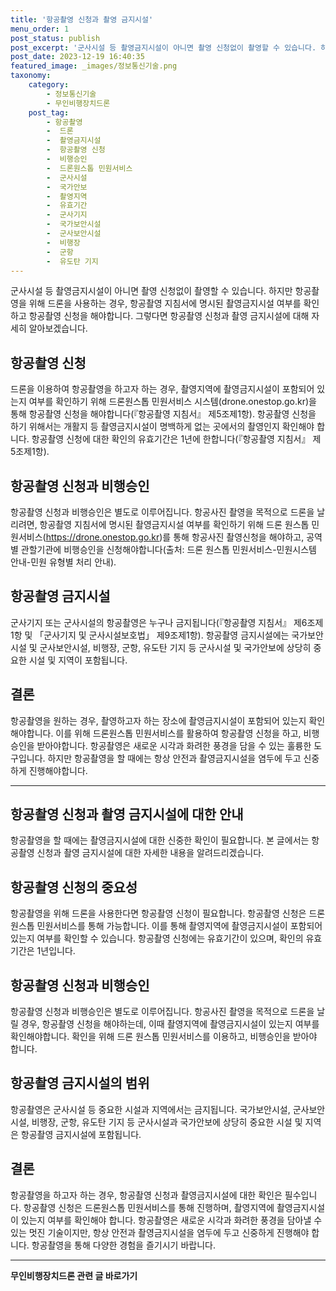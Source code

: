 ```yaml
---
title: '항공촬영 신청과 촬영 금지시설'
menu_order: 1
post_status: publish
post_excerpt: '군사시설 등 촬영금지시설이 아니면 촬영 신청없이 촬영할 수 있습니다. 하지만 항공촬영을 위해 드론을 사용하는 경우, 항공촬영 지침서에 명시된 촬영금지시설 여부를 확인하고 항공촬영 신청을 해야합니다. 그렇다면 항공촬영 신청과 촬영 금지시설에 대해 자세히 알아보겠습니다.'
post_date: 2023-12-19 16:40:35
featured_image: _images/정보통신기술.png
taxonomy:
    category:
        - 정보통신기술
        - 무인비행장치드론
    post_tag:
        - 항공촬영
        -  드론
        -  촬영금지시설
        -  항공촬영 신청
        -  비행승인
        -  드론원스톱 민원서비스
        -  군사시설
        -  국가안보
        -  촬영지역
        -  유효기간
        -  군사기지
        -  국가보안시설
        -  군사보안시설
        -  비행장
        -  군항
        -  유도탄 기지
---
```



군사시설 등 촬영금지시설이 아니면 촬영 신청없이 촬영할 수 있습니다. 하지만 항공촬영을 위해 드론을 사용하는 경우, 항공촬영 지침서에 명시된 촬영금지시설 여부를 확인하고 항공촬영 신청을 해야합니다. 그렇다면 항공촬영 신청과 촬영 금지시설에 대해 자세히 알아보겠습니다.

## 항공촬영 신청

드론을 이용하여 항공촬영을 하고자 하는 경우, 촬영지역에 촬영금지시설이 포함되어 있는지 여부를 확인하기 위해 드론원스톱 민원서비스 시스템(drone.onestop.go.kr)을 통해 항공촬영 신청을 해야합니다(『항공촬영 지침서』 제5조제1항). 항공촬영 신청을 하기 위해서는 개활지 등 촬영금지시설이 명백하게 없는 곳에서의 촬영인지 확인해야 합니다. 항공촬영 신청에 대한 확인의 유효기간은 1년에 한합니다(『항공촬영 지침서』 제5조제1항).

## 항공촬영 신청과 비행승인

항공촬영 신청과 비행승인은 별도로 이루어집니다. 항공사진 촬영을 목적으로 드론을 날리려면, 항공촬영 지침서에 명시된 촬영금지시설 여부를 확인하기 위해 드론 원스톱 민원서비스(https://drone.onestop.go.kr)를 통해 항공사진 촬영신청을 해야하고, 공역별 관할기관에 비행승인을 신청해야합니다(출처: 드론 원스톱 민원서비스-민원시스템 안내-민원 유형별 처리 안내).

## 항공촬영 금지시설

군사기지 또는 군사시설의 항공촬영은 누구나 금지됩니다(『항공촬영 지침서』 제6조제1항 및 「군사기지 및 군사시설보호법」 제9조제1항). 항공촬영 금지시설에는 국가보안시설 및 군사보안시설, 비행장, 군항, 유도탄 기지 등 군사시설 및 국가안보에 상당히 중요한 시설 및 지역이 포함됩니다.

## 결론

항공촬영을 원하는 경우, 촬영하고자 하는 장소에 촬영금지시설이 포함되어 있는지 확인해야합니다. 이를 위해 드론원스톱 민원서비스를 활용하여 항공촬영 신청을 하고, 비행승인을 받아야합니다. 항공촬영은 새로운 시각과 화려한 풍경을 담을 수 있는 훌륭한 도구입니다. 하지만 항공촬영을 할 때에는 항상 안전과 촬영금지시설을 염두에 두고 신중하게 진행해야합니다.

---

## 항공촬영 신청과 촬영 금지시설에 대한 안내

항공촬영을 할 때에는 촬영금지시설에 대한 신중한 확인이 필요합니다. 본 글에서는 항공촬영 신청과 촬영 금지시설에 대한 자세한 내용을 알려드리겠습니다.

## 항공촬영 신청의 중요성

항공촬영을 위해 드론을 사용한다면 항공촬영 신청이 필요합니다. 항공촬영 신청은 드론원스톱 민원서비스를 통해 가능합니다. 이를 통해 촬영지역에 촬영금지시설이 포함되어 있는지 여부를 확인할 수 있습니다. 항공촬영 신청에는 유효기간이 있으며, 확인의 유효기간은 1년입니다.

## 항공촬영 신청과 비행승인

항공촬영 신청과 비행승인은 별도로 이루어집니다. 항공사진 촬영을 목적으로 드론을 날릴 경우, 항공촬영 신청을 해야하는데, 이때 촬영지역에 촬영금지시설이 있는지 여부를 확인해야합니다. 확인을 위해 드론 원스톱 민원서비스를 이용하고, 비행승인을 받아야 합니다.

## 항공촬영 금지시설의 범위

항공촬영은 군사시설 등 중요한 시설과 지역에서는 금지됩니다. 국가보안시설, 군사보안시설, 비행장, 군항, 유도탄 기지 등 군사시설과 국가안보에 상당히 중요한 시설 및 지역은 항공촬영 금지시설에 포함됩니다.

## 결론

항공촬영을 하고자 하는 경우, 항공촬영 신청과 촬영금지시설에 대한 확인은 필수입니다. 항공촬영 신청은 드론원스톱 민원서비스를 통해 진행하며, 촬영지역에 촬영금지시설이 있는지 여부를 확인해야 합니다. 항공촬영은 새로운 시각과 화려한 풍경을 담아낼 수 있는 멋진 기술이지만, 항상 안전과 촬영금지시설을 염두에 두고 신중하게 진행해야 합니다. 항공촬영을 통해 다양한 경험을 즐기시기 바랍니다.
<!-- wp:separator -->
<hr class="wp-block-separator has-alpha-channel-opacity"/>
<!-- /wp:separator -->

<!-- wp:group {"backgroundColor":"base","layout":{"type":"constrained"}} -->
<div class="wp-block-group has-base-background-color has-background"><!-- wp:paragraph {"align":"center","fontSize":"medium"} -->
<p class="has-text-align-center has-large-font-size"><strong>무인비행장치드론 관련 글 바로가기</strong></p>
<!-- /wp:paragraph -->


<!-- wp:latest-posts
{"categories":[{"id":35015,"count":19,"description":"","link":"https://uknowlaw.com/category/%eb%ac%b4%ec%9d%b8%eb%b9%84%ed%96%89%ec%9e%a5%ec%b9%98%eb%93%9c%eb%a1%a0/","name":"무인비행장치드론","slug":"무인비행장치드론","taxonomy":"category","parent":0,"meta":[],"_links":{"self":[{"href":"https://uknowlaw.com/wp-json/wp/v2/categories/35015"}],"collection":[{"href":"https://uknowlaw.com/wp-json/wp/v2/categories"}],"about":[{"href":"https://uknowlaw.com/wp-json/wp/v2/taxonomies/category"}],"wp:post_type":[{"href":"https://uknowlaw.com/wp-json/wp/v2/posts?categories=35015"}],"curies":[{"name":"wp","href":"https://api.w.org/{rel}","templated":true}]}}],"postsToShow":100,"excerptLength":28,"postLayout":"grid","columns":2,"featuredImageAlign":"left","featuredImageSizeSlug":"large","fontSize":"small"} /--></div>
<!-- /wp:group -->